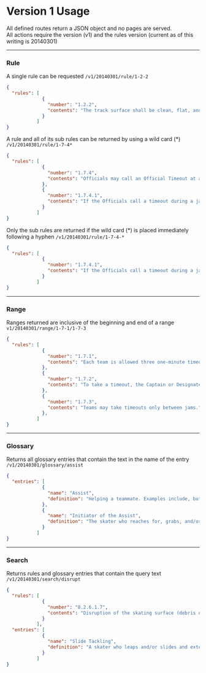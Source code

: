 # Version 1 Usage

All defined routes return a JSON object and no pages are served.<br />
All actions require the version (v1) and the rules version (current as of this writing is 20140301)

-----
### Rule

A single rule can be requested `/v1/20140301/rule/1-2-2`
```json
{
  "rules": [
             {
               "number": "1.2.2",
               "contents": "The track surface shall be clean, flat, and suitable for roller skating. Acceptable surfaces include polished or painted concrete, wood, or game court floors."
             }
           ]
}
```

A rule and all of its sub rules can be returned by using a wild card (\*) `/v1/20140301/rule/1-7-4*`
```json
{
  "rules": [
             {
               "number": "1.7.4",
               "contents": "Officials may call an Official Timeout at any point. This will stop the clock so that referees have time to review a call or adjust the number of skaters on the floor (see Section 1.9.2.2)."
             },
             {
               "number": "1.7.4.1",
               "contents": "If the Officials call a timeout during a jam in progress, the jam will end and a new jam will be run if there is time remaining on the official period clock (see Section 1.4.3 and Section 8.2.6.3)."
             }
           ]
}
```

Only the sub rules are returned if the wild card (\*) is placed immediately following a hyphen `/v1/20140301/rule/1-7-4-*`
```json
{
  "rules": [
             {
               "number": "1.7.4.1",
               "contents": "If the Officials call a timeout during a jam in progress, the jam will end and a new jam will be run if there is time remaining on the official period clock (see Section 1.4.3 and Section 8.2.6.3)."
             }
           ]
}
```

-----
### Range

Ranges returned are inclusive of the beginning and end of a range `v1/20140301/range/1-7-1/1-7-3`
```json
{
  "rules": [
             {
               "number": "1.7.1",
               "contents": "Each team is allowed three one-minute timeouts per game."
             },
             {
               "number": "1.7.2",
               "contents": "To take a timeout, the Captain or Designated Alternate will signal the Officials to request a timeout. Officials will signal for the clock to stop."
             },
             {
               "number": "1.7.3",
               "contents": "Teams may take timeouts only between jams."
             },
           ]
}
```

-----
### Glossary

Returns all glossary entries that contain the text in the name of the entry `/v1/20140301/glossary/assist`
```json
{
  "entries": [
             {
               "name": "Assist",
               "definition": "Helping a teammate. Examples include, but are not limited to, a push or a whip."
             },
             {
               "name": "Initiator of the Assist",
               "definition": "The skater who reaches for, grabs, and/or pushes a teammate in order to help that teammate. A skater may also take an assist off of a teammate’s body, and would be initiating their own assist."
             }
           ]
}
```

-----
### Search

Returns rules and glossary entries that contain the query text `/v1/20140301/search/disrupt`
```json
{
  "rules": [
             {
               "number": "8.2.6.1.7",
               "contents": "Disruption of the skating surface (debris or spills)."
             }
           ],
  "entries": [
             {
               "name": "Slide Tackling",
               "definition": "A skater who leaps and/or slides and extends their leg(s) or arm(s) in order to disrupt the movement of an opponent’s feet and/or legs."
             }
           ]
}
```
